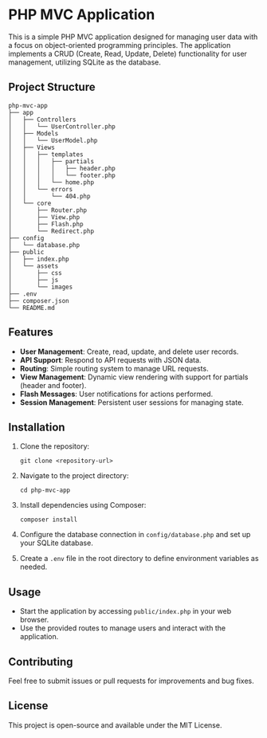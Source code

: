 # PHP MVC Application

This is a simple PHP MVC application designed for managing user data with a focus on object-oriented programming principles. The application implements a CRUD (Create, Read, Update, Delete) functionality for user management, utilizing SQLite as the database.

## Project Structure

```
php-mvc-app
├── app
│   ├── Controllers
│   │   └── UserController.php
│   ├── Models
│   │   └── UserModel.php
│   ├── Views
│   │   ├── templates
│   │   │   ├── partials
│   │   │   │   ├── header.php
│   │   │   │   └── footer.php
│   │   │   └── home.php
│   │   └── errors
│   │       └── 404.php
│   └── core
│       ├── Router.php
│       ├── View.php
│       ├── Flash.php
│       └── Redirect.php
├── config
│   └── database.php
├── public
│   ├── index.php
│   └── assets
│       ├── css
│       ├── js
│       └── images
├── .env
├── composer.json
└── README.md
```

## Features

- **User Management**: Create, read, update, and delete user records.
- **API Support**: Respond to API requests with JSON data.
- **Routing**: Simple routing system to manage URL requests.
- **View Management**: Dynamic view rendering with support for partials (header and footer).
- **Flash Messages**: User notifications for actions performed.
- **Session Management**: Persistent user sessions for managing state.

## Installation

1. Clone the repository:
   ```
   git clone <repository-url>
   ```

2. Navigate to the project directory:
   ```
   cd php-mvc-app
   ```

3. Install dependencies using Composer:
   ```
   composer install
   ```

4. Configure the database connection in `config/database.php` and set up your SQLite database.

5. Create a `.env` file in the root directory to define environment variables as needed.

## Usage

- Start the application by accessing `public/index.php` in your web browser.
- Use the provided routes to manage users and interact with the application.

## Contributing

Feel free to submit issues or pull requests for improvements and bug fixes.

## License

This project is open-source and available under the MIT License.